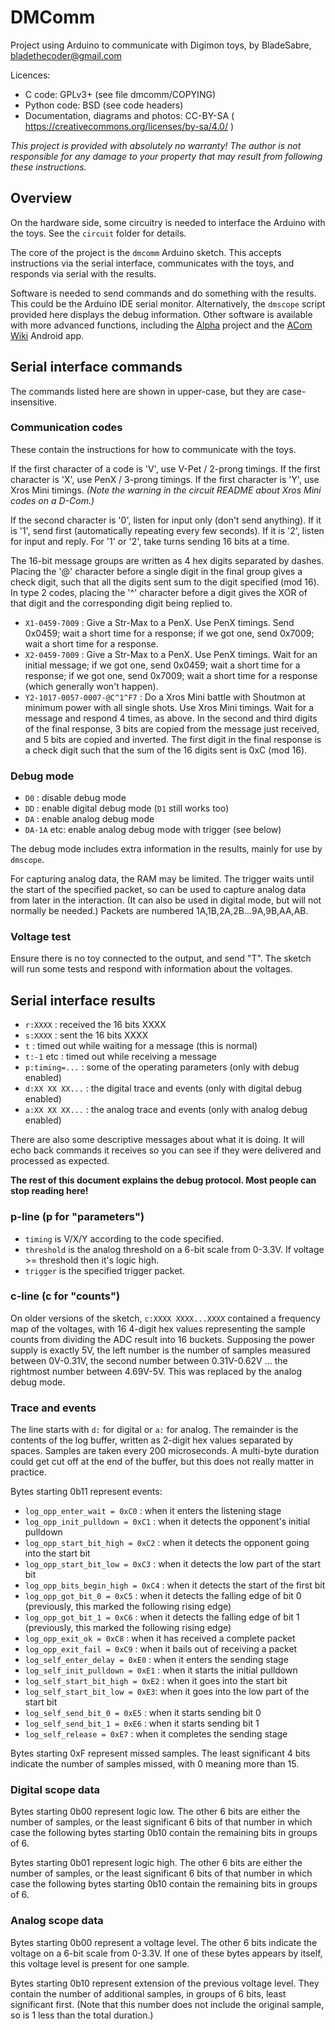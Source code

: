 
# DMComm

Project using Arduino to communicate with Digimon toys, by BladeSabre, bladethecoder@gmail.com

Licences:
* C code: GPLv3+ (see file dmcomm/COPYING)
* Python code: BSD (see code headers)
* Documentation, diagrams and photos: CC-BY-SA ( https://creativecommons.org/licenses/by-sa/4.0/ )

*This project is provided with absolutely no warranty! The author is not responsible for any damage to your property that may result from following these instructions.*

## Overview

On the hardware side, some circuitry is needed to interface the Arduino with the toys. See the `circuit` folder for details.

The core of the project is the `dmcomm` Arduino sketch. This accepts instructions via the serial interface, communicates with the toys, and responds via serial with the results.

Software is needed to send commands and do something with the results. This could be the Arduino IDE serial monitor. Alternatively, the `dmscope` script provided here displays the debug information. Other software is available with more advanced functions, including the [Alpha](https://www.alphahub.site/) project and the [ACom Wiki](https://play.google.com/store/apps/details?id=com.mintmaker.acomwiki) Android app.

## Serial interface commands

The commands listed here are shown in upper-case, but they are case-insensitive.

### Communication codes

These contain the instructions for how to communicate with the toys.

If the first character of a code is 'V', use V-Pet / 2-prong timings. If the first character is 'X', use PenX / 3-prong timings. If the first character is 'Y', use Xros Mini timings. *(Note the warning in the circuit README about Xros Mini codes on a D-Com.)*

If the second character is '0', listen for input only (don't send anything). If it is '1', send first (automatically repeating every few seconds). If it is '2', listen for input and reply. For '1' or '2', take turns sending 16 bits at a time.

The 16-bit message groups are written as 4 hex digits separated by dashes. Placing the '@' character before a single digit in the final group gives a check digit, such that all the digits sent sum to the digit specified (mod 16). In type 2 codes, placing the '^' character before a digit gives the XOR of that digit and the corresponding digit being replied to.

* `X1-0459-7009` : Give a Str-Max to a PenX. Use PenX timings. Send 0x0459; wait a short time for a response; if we got one, send 0x7009; wait a short time for a response.
* `X2-0459-7009` : Give a Str-Max to a PenX. Use PenX timings. Wait for an initial message; if we got one, send 0x0459; wait a short time for a response; if we got one, send 0x7009; wait a short time for a response (which generally won't happen).
* `Y2-1017-0057-0007-@C^1^F7` : Do a Xros Mini battle with Shoutmon at minimum power with all single shots. Use Xros Mini timings. Wait for a message and respond 4 times, as above. In the second and third digits of the final response, 3 bits are copied from the message just received, and 5 bits are copied and inverted. The first digit in the final response is a check digit such that the sum of the 16 digits sent is 0xC (mod 16).

### Debug mode

* `D0` : disable debug mode
* `DD` : enable digital debug mode (`D1` still works too)
* `DA` : enable analog debug mode
* `DA-1A` etc: enable analog debug mode with trigger (see below)

The debug mode includes extra information in the results, mainly for use by `dmscope`.

For capturing analog data, the RAM may be limited. The trigger waits until the start of the specified packet, so can be used to capture analog data from later in the interaction. (It can also be used in digital mode, but will not normally be needed.) Packets are numbered 1A,1B,2A,2B...9A,9B,AA,AB.

### Voltage test

Ensure there is no toy connected to the output, and send "T". The sketch will run some tests and respond with information about the voltages.

## Serial interface results

* `r:XXXX` : received the 16 bits XXXX
* `s:XXXX` : sent the 16 bits XXXX
* `t` : timed out while waiting for a message (this is normal)
* `t:-1` etc : timed out while receiving a message
* `p:timing=...` : some of the operating parameters (only with debug enabled)
* `d:XX XX XX...` : the digital trace and events (only with digital debug enabled)
* `a:XX XX XX...` : the analog trace and events (only with analog debug enabled)

There are also some descriptive messages about what it is doing. It will echo back commands it receives so you can see if they were delivered and processed as expected.

**The rest of this document explains the debug protocol. Most people can stop reading here!**

### p-line (p for "parameters")

* `timing` is V/X/Y according to the code specified.
* `threshold` is the analog threshold on a 6-bit scale from 0-3.3V. If voltage >= threshold then it's logic high.
* `trigger` is the specified trigger packet.

### c-line (c for "counts")

On older versions of the sketch, `c:XXXX XXXX...XXXX` contained a frequency map of the voltages, with 16 4-digit hex values representing the sample counts from dividing the ADC result into 16 buckets. Supposing the power supply is exactly 5V, the left number is the number of samples measured between 0V-0.31V, the second number between 0.31V-0.62V ... the rightmost number between 4.69V-5V. This was replaced by the analog debug mode.

### Trace and events

The line starts with `d:` for digital or `a:` for analog. The remainder is the contents of the log buffer, written as 2-digit hex values separated by spaces. Samples are taken every 200 microseconds. A multi-byte duration could get cut off at the end of the buffer, but this does not really matter in practice.

Bytes starting 0b11 represent events:

* `log_opp_enter_wait = 0xC0` : when it enters the listening stage
* `log_opp_init_pulldown = 0xC1` : when it detects the opponent's initial pulldown
* `log_opp_start_bit_high = 0xC2` : when it detects the opponent going into the start bit
* `log_opp_start_bit_low = 0xC3` : when it detects the low part of the start bit
* `log_opp_bits_begin_high = 0xC4` : when it detects the start of the first bit
* `log_opp_got_bit_0 = 0xC5` : when it detects the falling edge of bit 0 (previously, this marked the following rising edge)
* `log_opp_got_bit_1 = 0xC6` : when it detects the falling edge of bit 1 (previously, this marked the following rising edge)
* `log_opp_exit_ok = 0xC8` : when it has received a complete packet
* `log_opp_exit_fail = 0xC9` : when it bails out of receiving a packet
* `log_self_enter_delay = 0xE0` : when it enters the sending stage
* `log_self_init_pulldown = 0xE1` : when it starts the initial pulldown
* `log_self_start_bit_high = 0xE2` : when it goes into the start bit
* `log_self_start_bit_low = 0xE3`: when it goes into the low part of the start bit
* `log_self_send_bit_0 = 0xE5` : when it starts sending bit 0
* `log_self_send_bit_1 = 0xE6` : when it starts sending bit 1
* `log_self_release = 0xE7` : when it completes the sending stage

Bytes starting 0xF represent missed samples. The least significant 4 bits indicate the number of samples missed, with 0 meaning more than 15.

### Digital scope data

Bytes starting 0b00 represent logic low. The other 6 bits are either the number of samples, or the least significant 6 bits of that number in which case the following bytes starting 0b10 contain the remaining bits in groups of 6.

Bytes starting 0b01 represent logic high. The other 6 bits are either the number of samples, or the least significant 6 bits of that number in which case the following bytes starting 0b10 contain the remaining bits in groups of 6.

### Analog scope data

Bytes starting 0b00 represent a voltage level. The other 6 bits indicate the voltage on a 6-bit scale from 0-3.3V. If one of these bytes appears by itself, this voltage level is present for one sample.

Bytes starting 0b10 represent extension of the previous voltage level. They contain the number of additional samples, in groups of 6 bits, least significant first. (Note that this number does not include the original sample, so is 1 less than the total duration.)

